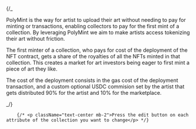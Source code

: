 {/_ <p className="text-center mb-2 px-20">
PolyMint is the way for artist to upload their art without needing to pay for minting or transactions,
enabling collectors to pay for the first mint of a collection. By leveraging PolyMint we aim to make artists
access tokenizing their art without friction.
</p>
<p className="text-center mb-2 px-20">
The first minter of a collection, who pays for cost of the deployment of the NFT contract, gets a share of the
royalties of all the NFTs minted in that collection. This creates a market for art investors being eager to
first mint a piece of art they like.
</p>
<p className="text-center mb-2 px-20">
The cost of the deployment consists in the gas cost of the deployment transaction, and a custom optional USDC
commision set by the artist that gets distributed 90% for the artist and 10% for the marketplace.
</p> _/}

        {/* <p className="text-center mb-2">Press the edit button on each attribute of the collection you want to change</p> */}
